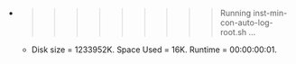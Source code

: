 * >>>>>>>>> Running inst-min-con-auto-log-root.sh ...
  * Disk size = 1233952K. Space Used = 16K. Runtime = 00:00:00:01.
